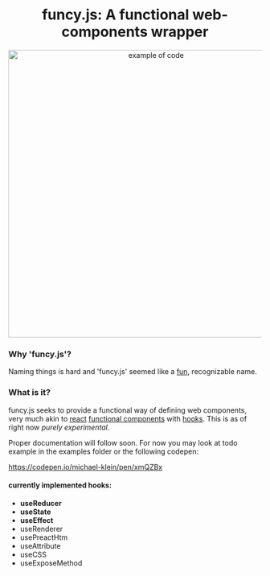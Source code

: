 <h1 align="center">
  funcy.js: A functional web-components wrapper
</h1>
<p align="center">
  <img src="https://i.imgur.com/1nJ9kJd.png" width="572" alt="example of code">
</p>

### Why 'funcy.js'?

Naming things is hard and 'funcy.js' seemed like a [fun](http://www.badum-tish.com/), recognizable name.

### What is it?

funcy.js seeks to provide a functional way of defining web components, very much akin to [react](https://reactjs.org/)  [functional components](https://reactjs.org/docs/components-and-props.html#function-and-class-components) with [hooks](https://reactjs.org/docs/hooks-intro.html). This is as of right now *purely experimental*.

Proper documentation will follow soon. For now you may look at todo example in the examples folder or the following codepen:

https://codepen.io/michael-klein/pen/xmQZBx

#### currently implemented hooks:

* __useReducer__
* __useState__
* __useEffect__
* useRenderer 
* usePreactHtm
* useAttribute
* useCSS
* useExposeMethod
